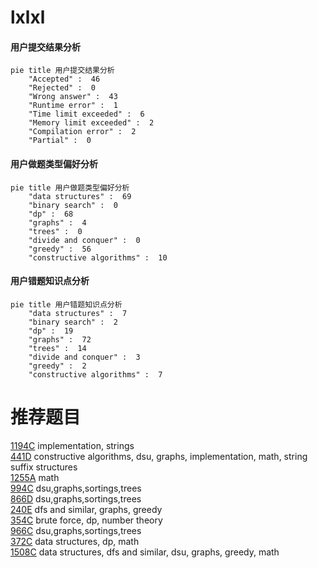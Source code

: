 # lxlxl

<!-- tabs:start -->



#### **用户提交结果分析**

```mermaid
pie title 用户提交结果分析
    "Accepted" :  46
    "Rejected" :  0
    "Wrong answer" :  43
    "Runtime error" :  1
    "Time limit exceeded" :  6
    "Memory limit exceeded" :  2
    "Compilation error" :  2
    "Partial" :  0
```

#### **用户做题类型偏好分析**

```mermaid
pie title 用户做题类型偏好分析
    "data structures" :  69
    "binary search" :  0
    "dp" :  68
    "graphs" :  4
    "trees" :  0
    "divide and conquer" :  0
    "greedy" :  56
    "constructive algorithms" :  10
```
#### **用户错题知识点分析**

```mermaid
pie title 用户错题知识点分析
    "data structures" :  7
    "binary search" :  2
    "dp" :  19
    "graphs" :  72
    "trees" :  14
    "divide and conquer" :  3
    "greedy" :  2
    "constructive algorithms" :  7
```



<!-- tabs:end -->
# 推荐题目
[1194C](https://codeforces.com/contest/1194/problem/C)		implementation,
                        strings		  
[441D](https://codeforces.com/contest/441/problem/D)		constructive algorithms,
                        dsu,
                        graphs,
                        implementation,
                        math,
                        string suffix structures		  
[1255A](https://codeforces.com/contest/1255/problem/A)		math		  
[994C](https://codeforces.com/contest/994/problem/C)		dsu,graphs,sortings,trees		  
[866D](https://codeforces.com/contest/866/problem/D)		dsu,graphs,sortings,trees		  
[240E](https://codeforces.com/contest/240/problem/E)		dfs and similar,
                        graphs,
                        greedy		  
[354C](https://codeforces.com/contest/354/problem/C)		brute force,
                        dp,
                        number theory		  
[966C](https://codeforces.com/contest/966/problem/C)		dsu,graphs,sortings,trees		  
[372C](https://codeforces.com/contest/372/problem/C)		data structures,
                        dp,
                        math		  
[1508C](https://codeforces.com/contest/1508/problem/C)		data structures,
                        dfs and similar,
                        dsu,
                        graphs,
                        greedy,
                        math		  
